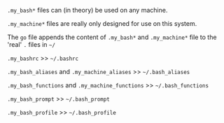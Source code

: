 `.my_bash*` files can (in theory) be used on any machine.

`.my_machine*` files are really only designed for use on this system.

The `go` file appends the content of `.my_bash*` and `.my_machine*` file to the 'real' `.` files in `~/`

`.my_bashrc` >> `~/.bashrc`

`.my_bash_aliases` and `.my_machine_aliases` >> `~/.bash_aliases`
 
`.my_bash_functions` and `.my_machine_functions` >> `~/.bash_functions`
 
`.my_bash_prompt` >> `~/.bash_prompt`

`.my_bash_profile` >> `~/.bash_profile`




